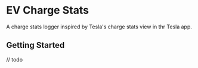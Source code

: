 # EV Charge Stats

A charge stats logger inspired by Tesla's charge stats view in thr Tesla app.

## Getting Started

// todo